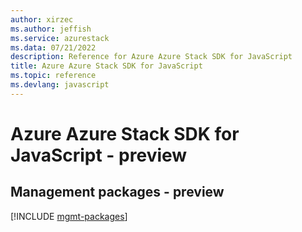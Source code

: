 ```yaml
---
author: xirzec
ms.author: jeffish
ms.service: azurestack
ms.data: 07/21/2022
description: Reference for Azure Azure Stack SDK for JavaScript
title: Azure Azure Stack SDK for JavaScript
ms.topic: reference
ms.devlang: javascript
---
```

# Azure Azure Stack SDK for JavaScript - preview

## Management packages - preview
[!INCLUDE [mgmt-packages](azure-stack-mgmt-index.md)]
